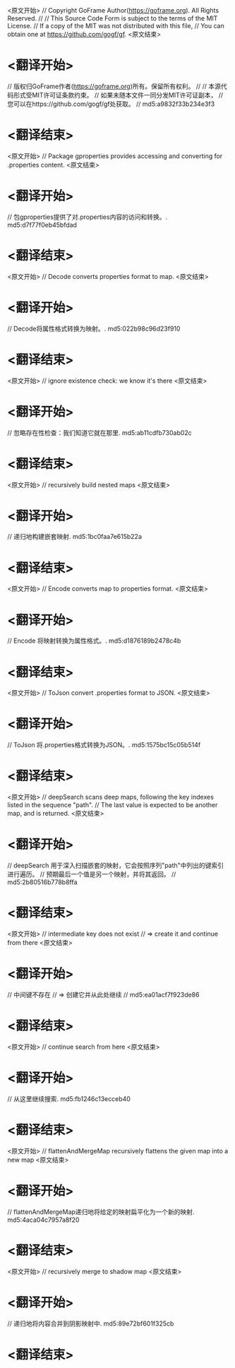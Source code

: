 
<原文开始>
// Copyright GoFrame Author(https://goframe.org). All Rights Reserved.
//
// This Source Code Form is subject to the terms of the MIT License.
// If a copy of the MIT was not distributed with this file,
// You can obtain one at https://github.com/gogf/gf.
<原文结束>

# <翻译开始>
// 版权归GoFrame作者(https://goframe.org)所有。保留所有权利。
//
// 本源代码形式受MIT许可证条款约束。
// 如果未随本文件一同分发MIT许可证副本，
// 您可以在https://github.com/gogf/gf处获取。
// md5:a9832f33b234e3f3
# <翻译结束>


<原文开始>
// Package gproperties provides accessing and converting for .properties content.
<原文结束>

# <翻译开始>
// 包gproperties提供了对.properties内容的访问和转换。. md5:d7f77f0eb45bfdad
# <翻译结束>


<原文开始>
// Decode converts properties format to map.
<原文结束>

# <翻译开始>
// Decode将属性格式转换为映射。. md5:022b98c96d23f910
# <翻译结束>


<原文开始>
// ignore existence check: we know it's there
<原文结束>

# <翻译开始>
// 忽略存在性检查：我们知道它就在那里. md5:ab11cdfb730ab02c
# <翻译结束>


<原文开始>
// recursively build nested maps
<原文结束>

# <翻译开始>
// 递归地构建嵌套映射. md5:1bc0faa7e615b22a
# <翻译结束>


<原文开始>
// Encode converts map to properties format.
<原文结束>

# <翻译开始>
// Encode 将映射转换为属性格式。. md5:d1876189b2478c4b
# <翻译结束>


<原文开始>
// ToJson convert .properties format to JSON.
<原文结束>

# <翻译开始>
// ToJson 将.properties格式转换为JSON。. md5:1575bc15c05b514f
# <翻译结束>


<原文开始>
// deepSearch scans deep maps, following the key indexes listed in the sequence "path".
// The last value is expected to be another map, and is returned.
<原文结束>

# <翻译开始>
// deepSearch 用于深入扫描嵌套的映射，它会按照序列"path"中列出的键索引进行遍历。
// 预期最后一个值是另一个映射，并将其返回。
// md5:2b80516b778b8ffa
# <翻译结束>


<原文开始>
			// intermediate key does not exist
			// => create it and continue from there
<原文结束>

# <翻译开始>
// 中间键不存在
// => 创建它并从此处继续
// md5:ea01acf7f923de86
# <翻译结束>


<原文开始>
// continue search from here
<原文结束>

# <翻译开始>
// 从这里继续搜索. md5:fb1246c13ecceb40
# <翻译结束>


<原文开始>
// flattenAndMergeMap recursively flattens the given map into a new map
<原文结束>

# <翻译开始>
// flattenAndMergeMap递归地将给定的映射扁平化为一个新的映射. md5:4aca04c7957a8f20
# <翻译结束>


<原文开始>
// recursively merge to shadow map
<原文结束>

# <翻译开始>
// 递归地将内容合并到阴影映射中. md5:89e72bf601f325cb
# <翻译结束>

